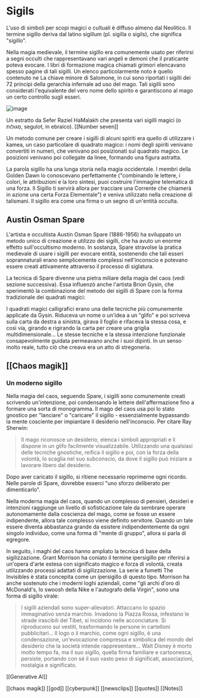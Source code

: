 # Sigils

L'uso di simboli per scopi magici o cultuali è diffuso almeno dal Neolitico. Il termine sigillo deriva dal latino sigillum (pl. sigilla o sigils), che significa "sigillo".

Nella magia medievale, il termine sigillo era comunemente usato per riferirsi a segni occulti che rappresentavano vari angeli e demoni che il praticante poteva evocare. I libri di formazione magica chiamati grimori elencavano spesso pagine di tali sigilli. Un elenco particolarmente noto è quello contenuto ne La chiave minore di Salomone, in cui sono riportati i sigilli dei 72 principi della gerarchia infernale ad uso del mago. Tali sigilli sono considerati l'equivalente del vero nome dello spirito e garantiscono al mago un certo controllo sugli esseri.

![image](https://upload.wikimedia.org/wikipedia/commons/2/2d/Sefer_raziel_segulot.png)

Un estratto da Sefer Raziel HaMalakh che presenta vari sigilli magici (o סגולות, segulot, in ebraico). [[Number seven]]

Un metodo comune per creare i sigilli di alcuni spiriti era quello di utilizzare i kamea, un caso particolare di quadrato magico: i nomi degli spiriti venivano convertiti in numeri, che venivano poi posizionati sul quadrato magico. Le posizioni venivano poi collegate da linee, formando una figura astratta.

La parola sigillo ha una lunga storia nella magia occidentale. I membri della Golden Dawn lo conoscevano perfettamente ("combinando le lettere, i colori, le attribuzioni e la loro sintesi, puoi costruire l'immagine telematica di una forza. Il Sigillo ti servirà allora per tracciare una Corrente che chiamerà in azione una certa Forza Elementale") e veniva utilizzato nella creazione di talismani. Il sigillo era come una firma o un segno di un'entità occulta.

## Austin Osman Spare

L'artista e occultista Austin Osman Spare (1886-1956) ha sviluppato un metodo unico di creazione e utilizzo dei sigilli, che ha avuto un enorme effetto sull'occultismo moderno. In sostanza, Spare stravolse la pratica medievale di usare i sigilli per evocare entità, sostenendo che tali esseri soprannaturali erano semplicemente complessi nell'inconscio e potevano essere creati attivamente attraverso il processo di siglatura.

La tecnica di Spare divenne una pietra miliare della magia del caos (vedi sezione successiva). Essa influenzò anche l'artista Brion Gysin, che sperimentò la combinazione del metodo dei sigilli di Spare con la forma tradizionale dei quadrati magici:

I quadrati magici calligrafici erano una delle tecniche più comunemente applicate da Gysin. Riduceva un nome o un'idea a un "glifo" e poi scriveva sulla carta da destra a sinistra, girava il foglio e rifaceva la stessa cosa, e così via, girando e rigirando la carta per creare una griglia multidimensionale... Le stesse tecniche e la stessa intenzione funzionale consapevolmente guidata permeavano anche i suoi dipinti. In un senso molto reale, tutto ciò che creava era un atto di stregoneria.

## [[Chaos magik]]

### Un moderno sigillo
Nella magia del caos, seguendo Spare, i sigilli sono comunemente creati scrivendo un'intenzione, poi condensando le lettere dell'affermazione fino a formare una sorta di monogramma. Il mago del caos usa poi lo stato gnostico per "lanciare" o "caricare" il sigillo - essenzialmente bypassando la mente cosciente per impiantare il desiderio nell'inconscio. Per citare Ray Sherwin:

> Il mago riconosce un desiderio, elenca i simboli appropriati e li dispone in un glifo facilmente visualizzabile. Utilizzando una qualsiasi delle tecniche gnostiche, reifica il sigillo e poi, con la forza della volontà, lo scaglia nel suo subconscio, da dove il sigillo può iniziare a lavorare libero dal desiderio.

Dopo aver caricato il sigillo, si ritiene necessario reprimerne ogni ricordo. Nelle parole di Spare, dovrebbe esserci "uno sforzo deliberato per dimenticarlo".

Nella moderna magia del caos, quando un complesso di pensieri, desideri e intenzioni raggiunge un livello di sofisticazione tale da sembrare operare autonomamente dalla coscienza del mago, come se fosse un essere indipendente, allora tale complesso viene definito servitore. Quando un tale essere diventa abbastanza grande da esistere indipendentemente da ogni singolo individuo, come una forma di "mente di gruppo", allora si parla di egregore.

In seguito, i maghi del caos hanno ampliato la tecnica di base della sigilizzazione. Grant Morrison ha coniato il termine ipersigillo per riferirsi a un'opera d'arte estesa con significato magico e forza di volontà, creata utilizzando processi adattati di sigilizzazione. La serie a fumetti The Invisibles è stata concepita come un ipersigillo di questo tipo. 
Morrison ha anche sostenuto che i moderni loghi aziendali, come "gli archi d'oro di McDonald's, lo swoosh della Nike e l'autografo della Virgin", sono una forma di sigillo virale:

> I sigilli aziendali sono super-allevatori. Attaccano lo spazio immaginativo senza marchio. Invadono la Piazza Rossa, infestano le strade irascibili del Tibet, si incidono nelle acconciature. Si riproducono sui vestiti, trasformando le persone in cartelloni pubblicitari... Il logo o il marchio, come ogni sigillo, è una condensazione, un'evocazione compressa e simbolica del mondo del desiderio che la società intende rappresentare... Walt Disney è morto molto tempo fa, ma il suo sigillo, quella firma familiare e cartoonesca, persiste, portando con sé il suo vasto peso di significati, associazioni, nostalgia e significato.

[[Generative AI]]

[[chaos magik]]
[[god]]
[[cyberpunk]]
[[newsclips]]
[[quotes]]
[[Notes]]